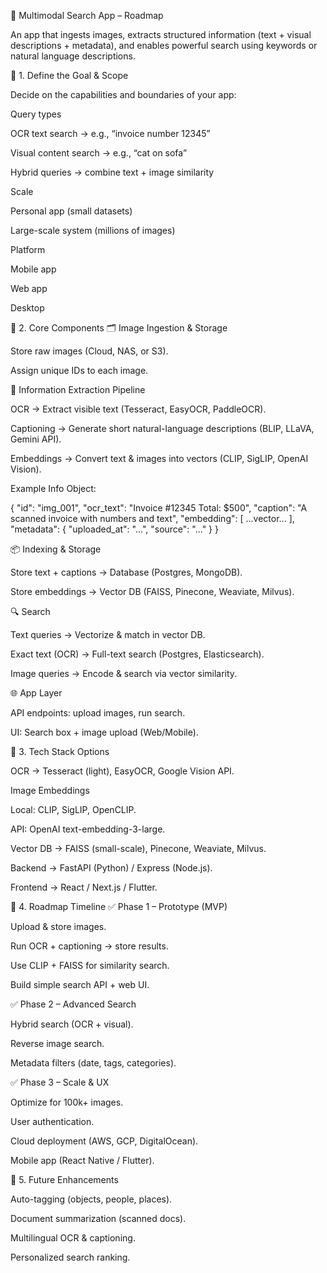 📸 Multimodal Search App – Roadmap

An app that ingests images, extracts structured information (text + visual descriptions + metadata), and enables powerful search using keywords or natural language descriptions.

🔹 1. Define the Goal & Scope

Decide on the capabilities and boundaries of your app:

Query types

OCR text search → e.g., “invoice number 12345”

Visual content search → e.g., “cat on sofa”

Hybrid queries → combine text + image similarity

Scale

Personal app (small datasets)

Large-scale system (millions of images)

Platform

Mobile app

Web app

Desktop

🔹 2. Core Components
🗂️ Image Ingestion & Storage

Store raw images (Cloud, NAS, or S3).

Assign unique IDs to each image.

🧾 Information Extraction Pipeline

OCR → Extract visible text (Tesseract, EasyOCR, PaddleOCR).

Captioning → Generate short natural-language descriptions (BLIP, LLaVA, Gemini API).

Embeddings → Convert text & images into vectors (CLIP, SigLIP, OpenAI Vision).

Example Info Object:

{
  "id": "img_001",
  "ocr_text": "Invoice #12345 Total: $500",
  "caption": "A scanned invoice with numbers and text",
  "embedding": [ ...vector... ],
  "metadata": { "uploaded_at": "...", "source": "..." }
}

📦 Indexing & Storage

Store text + captions → Database (Postgres, MongoDB).

Store embeddings → Vector DB (FAISS, Pinecone, Weaviate, Milvus).

🔍 Search

Text queries → Vectorize & match in vector DB.

Exact text (OCR) → Full-text search (Postgres, Elasticsearch).

Image queries → Encode & search via vector similarity.

🌐 App Layer

API endpoints: upload images, run search.

UI: Search box + image upload (Web/Mobile).

🔹 3. Tech Stack Options

OCR → Tesseract (light), EasyOCR, Google Vision API.

Image Embeddings

Local: CLIP, SigLIP, OpenCLIP.

API: OpenAI text-embedding-3-large.

Vector DB → FAISS (small-scale), Pinecone, Weaviate, Milvus.

Backend → FastAPI (Python) / Express (Node.js).

Frontend → React / Next.js / Flutter.

🔹 4. Roadmap Timeline
✅ Phase 1 – Prototype (MVP)

Upload & store images.

Run OCR + captioning → store results.

Use CLIP + FAISS for similarity search.

Build simple search API + web UI.

✅ Phase 2 – Advanced Search

Hybrid search (OCR + visual).

Reverse image search.

Metadata filters (date, tags, categories).

✅ Phase 3 – Scale & UX

Optimize for 100k+ images.

User authentication.

Cloud deployment (AWS, GCP, DigitalOcean).

Mobile app (React Native / Flutter).

🔹 5. Future Enhancements

Auto-tagging (objects, people, places).

Document summarization (scanned docs).

Multilingual OCR & captioning.

Personalized search ranking.